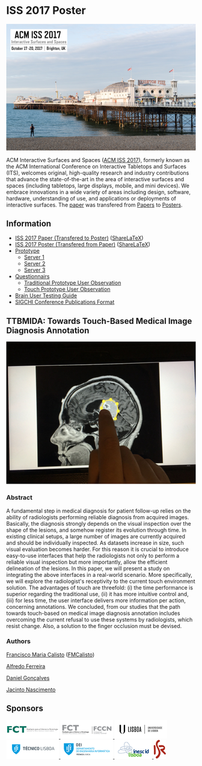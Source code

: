 # ISS 2017 Poster

<img src="assets/iss2017.jpg" />

ACM Interactive Surfaces and Spaces ([ACM ISS 2017](https://iss2017.acm.org/)), formerly known as  the ACM International Conference on Interactive Tabletops and  Surfaces (ITS), welcomes original, high-quality research and industry  contributions that advance the state-of-the-art in the area of  interactive surfaces and spaces (including tabletops, large displays,  mobile, and mini devices). We embrace innovations in a wide variety of  areas including design, software, hardware, understanding of use, and  applications or deployments of interactive surfaces. The [paper](https://github.com/MIMBCD-UI/iss-2017-paper) was transfered from [Papers](https://github.com/MIMBCD-UI/iss-2017-paper) to [Posters](https://github.com/MIMBCD-UI/iss2017-poster).

## Information

* [ISS 2017 Paper (Transfered to Poster)](https://github.com/MIMBCD-UI/iss-2017-paper) ([ShareLaTeX](https://www.sharelatex.com/project/593e6a22fd72fb464c1ec64d))
* [ISS 2017 Poster (Transfered from Paper)](https://github.com/MIMBCD-UI/iss-2017-poster) ([ShareLaTeX](https://www.sharelatex.com/project/59945aa2999c5e65ddf8099e))
* [Prototype](http://ec2-52-14-244-33.us-east-2.compute.amazonaws.com/)
   * [Server 1](https://github.com/MIMBCD-UI/server-1)
   * [Server 2](https://github.com/MIMBCD-UI/server-2)
   * [Server 3](https://github.com/MIMBCD-UI/server-3)
* [Questionnairs](https://github.com/MIMBCD-UI/questionnaires)
   * [Traditional Prototype User Observation](https://github.com/MIMBCD-UI/questionnaires/tree/master/src/script_2)
   * [Touch Prototype User Observation](https://github.com/MIMBCD-UI/questionnaires/tree/master/src/script_3)
* [Brain User Testing Guide](https://github.com/MIMBCD-UI/testing-guide-brain)
* [SIGCHI Conference Publications Format](http://www.sigchi.org/publications/chipubform)

## TTBMIDA: Towards Touch-Based Medical Image Diagnosis Annotation

<img src="assets/header_2.jpg" />

### Abstract

A fundamental step in medical diagnosis for patient follow-up relies on the ability of radiologists performing reliable diagnosis from acquired images. Basically, the diagnosis strongly depends on the visual inspection over the shape of the lesions, and somehow register its evolution through time. In existing clinical setups, a large number of images are currently acquired and should be individually inspected. As datasets increase in size, such visual evaluation becomes harder. For this reason it is crucial to introduce easy-to-use interfaces that help the radiologists not only to perform a reliable visual inspection but more importantly, allow the efficient delineation of the lesions. In this paper, we will present a study on integrating the above interfaces in a real-world scenario. More specifically, we will explore the radiologist's receptivity to the current touch environment solution. The advantages of touch are threefold: (i) the time performance is superior regarding the traditional use, (ii) it has more intuitive control and, (iii) for less time, the user interface delivers more information per action, concerning annotations. We concluded, from our studies that the path towards touch-based on medical image diagnosis annotation includes overcoming the current refusal to use these systems by radiologists, which resist change.  Also, a solution to the finger occlusion must be devised.

### Authors

[Francisco Maria Calisto](http://franciscocalisto.me/) ([FMCalisto](https://github.com/FMCalisto))

[Alfredo Ferreira](http://web.ist.utl.pt/alfredo.ferreira/)

[Daniel Gonçalves](http://web.ist.utl.pt/~daniel.j.goncalves/)

[Jacinto Nascimento](http://users.isr.ist.utl.pt/~jan/)

## Sponsors

<span class="image">
  <a href="http://www.fct.pt/" title="FCT">
    <img src="assets/fct.png" alt="fct" />
  </a>
</span>
<span class="image">
  <a href="https://www.fccn.pt/en/" title="FCCN">
    <img src="assets/fccn.png" alt="fccn" />
  </a>
</span>
<span class="image">
  <a href="https://www.ulisboa.pt/en/" title="ULisboa">
    <img src="assets/ulisboa.png" alt="ulisboa" />
  </a>
</span>
<span class="image">
  <a href="http://tecnico.ulisboa.pt/" title="IST">
    <img src="assets/IST_C_RGB_POS.png" alt="ist" />
  </a>
</span>
<span class="image">
  <a href="http://dei.tecnico.ulisboa.pt" title="DEI">
    <img src="assets/DEI_RGB.png" alt="dei" />
  </a>
</span>
<span class="image">
  <a href="http://www.inesc-id.pt/" title="INESC-ID">
    <img src="assets/logo-inesc-id.png" alt="inesc-id" />
  </a>
</span>
<span class="image">
  <a href="http://welcome.isr.tecnico.ulisboa.pt/" title="ISR">
    <img src="assets/logo_200.png" alt="isr" />
  </a>
</span>
